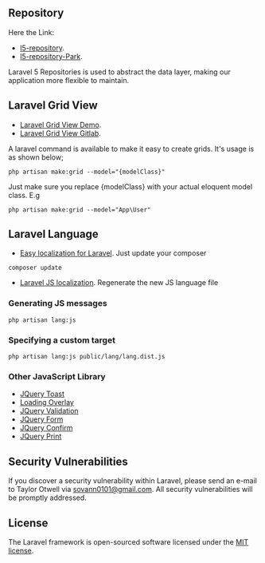 
## Repository 

Here the Link:

- [l5-repository](http://andersonandra.de/l5-repository/).
- [l5-repository-Park](https://github.com/hangsopheak/l5-repository).

Laravel 5 Repositories is used to abstract the data layer, making our application more flexible to maintain.

## Laravel Grid View

- [Laravel Grid View Demo](http://laravel-grid.herokuapp.com/).
- [Laravel Grid View Gitlab](https://github.com/leantony/laravel-grid).

A laravel command is available to make it easy to create grids. It's usage is as shown below;
```shell
php artisan make:grid --model="{modelClass}"
```

Just make sure you replace {modelClass} with your actual eloquent model class. E.g
```shell
php artisan make:grid --model="App\User"
```

## Laravel Language

- [Easy localization for Laravel](https://github.com/mcamara/laravel-localization).
Just update your composer
```shell
composer update
```
- [Laravel JS localization](https://github.com/rmariuzzo/Laravel-JS-Localization).
Regenerate the new JS language file
### Generating JS messages

```shell
php artisan lang:js
```

### Specifying a custom target

```shell
php artisan lang:js public/lang/lang.dist.js
```

### Other JavaScript Library
- [JQuery Toast](https://github.com/kamranahmedse/jquery-toast-plugin)
- [Loading Overlay](https://gasparesganga.com/labs/jquery-loading-overlay/)
- [JQuery Validation](https://jqueryvalidation.org/)
- [JQuery Form](http://jquery.malsup.com/form/)
- [JQuery Confirm](http://craftpip.github.io/jquery-confirm/)
- [JQuery Print](https://github.com/DoersGuild/jQuery.print)

## Security Vulnerabilities

If you discover a security vulnerability within Laravel, please send an e-mail to Taylor Otwell via [sovann0101@gmail.com](mailto:sovann0101@gmail.com). All security vulnerabilities will be promptly addressed.

## License

The Laravel framework is open-sourced software licensed under the [MIT license](https://opensource.org/licenses/MIT).

